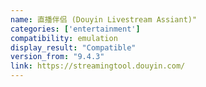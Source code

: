 ```yaml
---
name: 直播伴侣 (Douyin Livestream Assiant)"
categories: ['entertainment']
compatibility: emulation
display_result: "Compatible"
version_from: "9.4.3"
link: https://streamingtool.douyin.com/
---
```

